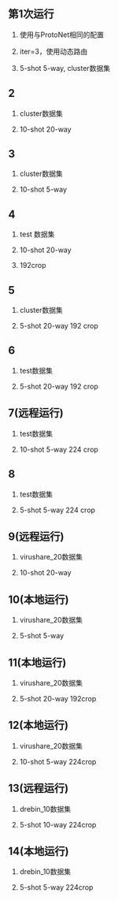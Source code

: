 ## 第1次运行

1. 使用与ProtoNet相同的配置

2. iter=3，使用动态路由

3. 5-shot 5-way, cluster数据集

## 2

1. cluster数据集

2. 10-shot 20-way

## 3

1. cluster数据集

2. 10-shot 5-way

## 4

1. test 数据集

2. 10-shot 20-way

3. 192crop

## 5

1. cluster数据集

2. 5-shot 20-way 192 crop


## 6

1. test数据集

2. 5-shot 20-way 192 crop


## 7(远程运行)

1. test数据集

2. 10-shot 5-way 224 crop


## 8

1. test数据集

2. 5-shot 5-way 224 crop


## 9(远程运行)

1. virushare_20数据集

2. 10-shot 20-way

## 10(本地运行)

1. virushare_20数据集

2. 5-shot 5-way

## 11(本地运行)

1. virushare_20数据集

2. 5-shot 20-way 192crop

## 12(本地运行)

1. virushare_20数据集

2. 10-shot 5-way 224crop

## 13(远程运行)

1. drebin_10数据集

2. 5-shot 10-way 224crop

## 14(本地运行)

1. drebin_10数据集

2. 5-shot 5-way 224crop